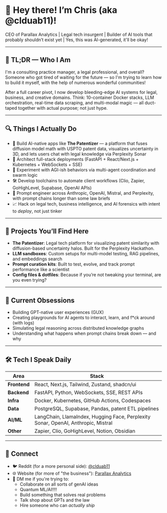# 👋 Hey there! I’m Chris (aka @clduab11)!
CEO of Parallax Analytics | Legal tech insurgent | Builder of AI tools that probably shouldn’t exist yet | Yes, this was AI-generated, it'll be okay!

---

## 🧠 TL;DR — Who I Am

I'm a consulting practice manager, a legal professional, and overall? Someone who got tired of waiting for the future — so I'm trying to learn how to build it myself, with the help of numerous wonderful communities!

After a full career pivot, I now develop bleeding-edge AI systems for legal, business, and creative domains. Think: 10-container Docker stacks, LLM orchestration, real-time data scraping, and multi-modal magic — all duct-taped together with actual purpose; not just hype.

---

## 🔍 Things I Actually Do

- 🧠 Build AI-native apps like **The Patentizer** — a platform that fuses diffusion model math with USPTO patent data, visualizes uncertainty in 3D, and lets users chat with legal knowledge via Perplexity Sonar
- 🧱 Architect full-stack deployments (FastAPI + React/Next.js + Kubernetes + WebSockets + SSE)
- 🤖 Experiment with AGI-ish behaviors via multi-agent coordination and swarm logic
- 🛠️ Develop toolchains to automate client workflows (Clio, Zapier, GoHighLevel, Supabase, OpenAI APIs)
- 🧪 Prompt engineer across Anthropic, OpenAI, Mistral, and Perplexity, with prompt chains longer than some law briefs
- 📈 Hack on legal tech, business intelligence, and AI forensics with intent to *deploy*, not just tinker

---

## 🚀 Projects You’ll Find Here

- **The Patentizer**: Legal tech platform for visualizing patent similarity with diffusion-based uncertainty halos. Built for the Perplexity Hackathon.
- **LLM sandboxes**: Custom setups for multi-model testing, RAG pipelines, and embeddings search
- **Prompt curation kits**: Built to test, evolve, and track prompt performance like a scientist
- **Config files & dotfiles**: Because if you’re not tweaking your terminal, are you even trying?

---

## 🧠 Current Obsessions

- Building GPT-native user experiences (GUX)
- Creating playgrounds for AI agents to interact, learn, and f*ck around (with logs)
- Simulating legal reasoning across distributed knowledge graphs
- Understanding what happens when prompt chains break down — and why

---

## 🛠️ Tech I Speak Daily

| Area | Stack |
|------|-------|
| **Frontend** | React, Next.js, Tailwind, Zustand, shadcn/ui |
| **Backend** | FastAPI, Python, WebSockets, SSE, REST APIs |
| **Infra** | Docker, Kubernetes, GitHub Actions, Codespaces |
| **Data** | PostgreSQL, Supabase, Pandas, patent ETL pipelines |
| **AI/ML** | LangChain, LlamaIndex, Hugging Face, Perplexity Sonar, OpenAI, Anthropic, Mistral |
| **Other** | Zapier, Clio, GoHighLevel, Notion, Obsidian |

---

## 🤝 Connect

- 🐦 Reddit (for a more personal side): [@clduab11](https://www.reddit.com/u/clduab11)
- 🌐 Website (for more of "the business"): [Parallax Analytics]([https://your-site-here.com](https://www.linkedin.com/company/parallax-analytics/))
- 📨 DM me if you're trying to:
  - Collaborate on all sorts of genAI ideas
  - Quantum ML/AI!!!!
  - Build something that solves real problems
  - Talk shop about GPTs and the law
  - Hire someone who can *actually ship*
